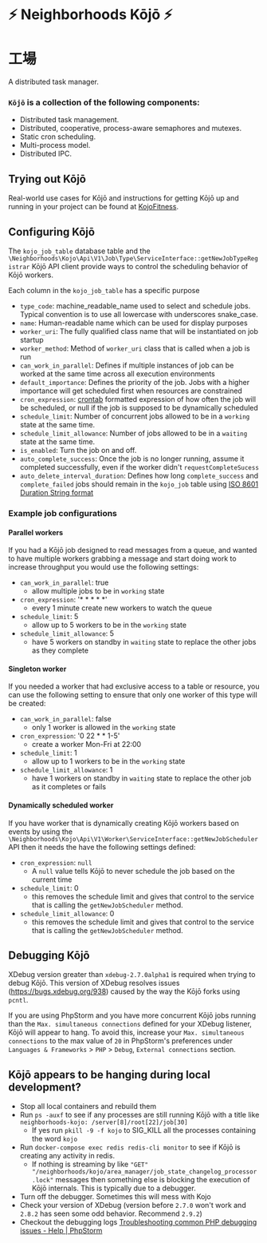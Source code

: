 # ⚡ Neighborhoods Kōjō ⚡
# 工場
A distributed task manager.

### `Kōjō` is a collection of the following components:
* Distributed task management.
* Distributed, cooperative, process-aware semaphores and mutexes.
* Static cron scheduling.
* Multi-process model.
* Distributed IPC.

## Trying out Kōjō

Real-world use cases for Kōjō and instructions for getting Kōjō up and running in your project can be found at [KojoFitness](https://github.com/neighborhoods/KojoFitness).

## Configuring Kōjō
The `kojo_job_table` database table and the `\Neighborhoods\Kojo\Api\V1\Job\Type\ServiceInterface::getNewJobTypeRegistrar` Kōjō API client provide ways to control the scheduling behavior of Kōjō workers.  

Each column in the `kojo_job_table` has a specific purpose
- `type_code`: machine_readable_name used to select and schedule jobs. Typical convention is to use all lowercase with underscores snake_case.
- `name`: Human-readable name which can be used for display purposes
- `worker_uri`: The fully qualified class name that will be instantiated on job startup
- `worker_method`: Method of `worker_uri` class that is called when a job is run
- `can_work_in_parallel`: Defines if multiple instances of job can be worked at the same time across all execution environments
- `default_importance`:  Defines the priority of the job. Jobs with a higher importance will get scheduled first when resources are constrained
- `cron_expression`: [crontab](https://crontab.guru/) formatted expression of how often the job will be scheduled, or null if the job is supposed to be dynamically scheduled
- `schedule_limit`:  Number of concurrent jobs allowed to be in a `working` state at the same time.
- `schedule_limit_allowance`: Number of jobs allowed to be in a `waiting` state at the same time.
- `is_enabled`: Turn the job on and off.
- `auto_complete_success`: Once the job is no longer running, assume it completed successfully, even if the worker didn't `requestCompleteSucess`
- `auto_delete_interval_duration`: Defines how long `complete_success` and `complete_failed` jobs should remain in the `kojo_job` table using [ISO 8601 Duration String format](https://en.wikipedia.org/wiki/ISO_8601#Durations)

### Example job configurations
#### Parallel workers
If you had a Kōjō job designed to read messages from a queue, and wanted to have multiple workers grabbing a message and start doing work to increase throughput you would use the following settings:
- `can_work_in_parallel`: true
  - allow multiple jobs to be in `working` state
- `cron_expression`: '* * * * *'
  - every 1 minute create new workers to watch the queue
- `schedule_limit`: 5
  - allow up to 5 workers to be in the `working` state
- `schedule_limit_allowance`: 5
  - have 5 workers on standby in `waiting` state to replace the other jobs as they complete

#### Singleton worker
If you needed a worker that had exclusive access to a table or resource, you can use the following setting to ensure that only one worker of this type will be created:
- `can_work_in_parallel`: false
  - only 1 worker is allowed in the `working` state
- `cron_expression`: '0 22 * * 1-5'
  - create a worker Mon-Fri at 22:00
- `schedule_limit`: 1
  - allow up to 1 workers to be in the `working` state
- `schedule_limit_allowance`: 1
  - have 1 workers on standby in `waiting` state to replace the other job as it completes or fails

#### Dynamically scheduled worker
If you have worker that is dynamically creating Kōjō workers based on events by using the `\Neighborhoods\Kojo\Api\V1\Worker\ServiceInterface::getNewJobScheduler` API then it needs the have the following settings defined:
- `cron_expression`: `null`
  - A `null` value tells Kōjō to never schedule the job based on the current time
- `schedule_limit`: 0
  - this removes the schedule limit and gives that control to the service that is calling the `getNewJobScheduler` method.
- `schedule_limit_allowance`: 0
  - this removes the schedule limit and gives that control to the service that is calling the `getNewJobScheduler` method.

## Debugging Kōjō
XDebug version greater than `xdebug-2.7.0alpha1` is required when trying to debug Kōjō. This version of XDebug resolves issues (https://bugs.xdebug.org/938) caused by the way the Kōjō forks using `pcntl`.

If you are using PhpStorm and you have more concurrent Kōjō jobs running than the `Max. simultaneous connections` defined for your XDebug listener, Kōjō will appear to hang. To avoid this, increase your `Max. simultaneous connections` to the max value of `20` in PhpStorm's preferences under `Languages & Frameworks` > `PHP` > `Debug`, `External connections` section.

## Kōjō appears to be hanging during local development?

* Stop all local containers and rebuild them
* Run `ps -auxf` to see if any processes are still running Kōjō with a title like `neighborhoods-kojo: /server[8]/root[22]/job[30]`
    - If yes run `pkill -9 -f kojo` to SIG_KILL all the processes containing the word `kojo`
* Run `docker-compose exec redis redis-cli monitor` to see if Kōjō is creating any activity in redis.
  * If nothing is streaming by like `"GET" "/neighborhoods/kojo/area_manager/job_state_changelog_processor.lock"` messages then something else is blocking the execution of Kōjō internals. This is typically due to a debugger.
* Turn off the debugger. Sometimes this will mess with Kojo
* Check your version of XDebug (version before `2.7.0` won't work and `2.8.2` has seen some odd behavior. Recommend `2.9.2`)
* Checkout the debugging logs [Troubleshooting common PHP debugging issues - Help | PhpStorm](https://www.jetbrains.com/help/phpstorm/troubleshooting-php-debugging.html#)
